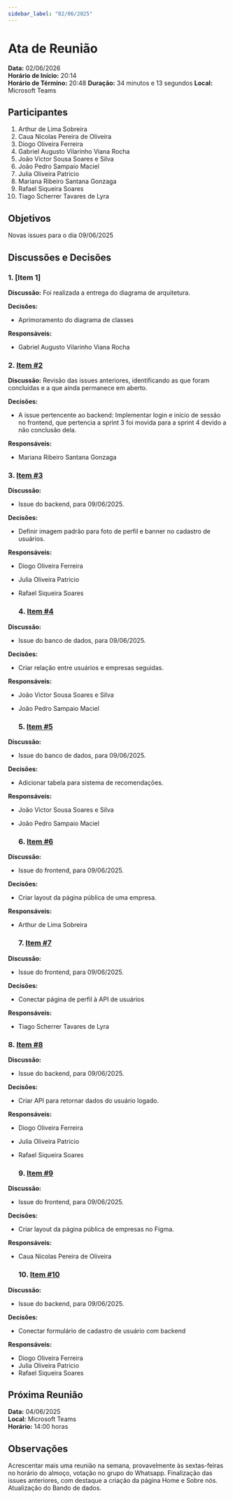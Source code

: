 ```yaml
---
sidebar_label: "02/06/2025"
---
```


# Ata de Reunião

**Data:** 02/06/2026  
**Horário de Início:** 20:14  
**Horário de Término:** 20:48
**Duração:** 34 minutos e 13 segundos
**Local:** Microsoft Teams  

## Participantes
1. Arthur de Lima Sobreira
2. Caua Nicolas Pereira de Oliveira
3. Diogo Oliveira Ferreira
4. Gabriel Augusto Vilarinho Viana Rocha
5. João Victor Sousa Soares e Silva
6. João Pedro Sampaio Maciel
7. Julia Oliveira Patricio
8. Mariana Ribeiro Santana Gonzaga
9. Rafael Siqueira Soares
10. Tiago Scherrer Tavares de Lyra

## Objetivos
 Novas issues para o dia 09/06/2025
 
## Discussões e Decisões

### 1. [Item 1]
**Discussão:**
Foi realizada a entrega do diagrama de arquitetura.

**Decisões:**
- Aprimoramento do diagrama de classes

**Responsáveis:**
- Gabriel Augusto Vilarinho Viana Rocha
  
### 2. [Item #2](https://github.com/FGA0138-MDS-Ajax/2025.1-Algiz/issues/2)
**Discussão:**
Revisão das issues anteriores, identificando as que foram concluídas e a que ainda permanece em aberto.

**Decisões:**
- A issue pertencente ao backend: Implementar login e início de sessão no frontend, que pertencia a sprint 3 foi movida para a sprint 4 devido a não conclusão dela.

**Responsáveis:**
- Mariana Ribeiro Santana Gonzaga

### 3. [Item #3](https://github.com/FGA0138-MDS-Ajax/2025.1-Algiz/issues/65)
**Discussão:**
- Issue do backend, para 09/06/2025.

**Decisões:**
- Definir imagem padrão para foto de perfil e banner no cadastro de usuários.
  
**Responsáveis:**
- Diogo Oliveira Ferreira
- Julia Oliveira Patricio
- Rafael Siqueira Soares

  ### 4. [Item #4](https://github.com/FGA0138-MDS-Ajax/2025.1-Algiz/issues/61)
**Discussão:**
- Issue do banco de dados, para 09/06/2025.

**Decisões:**
- Criar relação entre usuários e empresas seguidas.

**Responsáveis:**
- João Victor Sousa Soares e Silva
- João Pedro Sampaio Maciel

  
  ### 5. [Item #5](https://github.com/FGA0138-MDS-Ajax/2025.1-Algiz/issues/62)
**Discussão:**
- Issue do banco de dados, para 09/06/2025.

**Decisões:**
- Adicionar tabela para sistema de recomendações.
  
**Responsáveis:**
- João Victor Sousa Soares e Silva
- João Pedro Sampaio Maciel

  
  ### 6. [Item #6](https://github.com/FGA0138-MDS-Ajax/2025.1-Algiz/issues/60)
**Discussão:**
- Issue do frontend, para 09/06/2025.

**Decisões:**
- Criar layout da página pública de uma empresa.
  
**Responsáveis:**
-  Arthur de Lima Sobreira

    ### 7. [Item #7](https://github.com/FGA0138-MDS-Ajax/2025.1-Algiz/issues/59)
**Discussão:**
- Issue do frontend, para 09/06/2025.

**Decisões:**
- Conectar página de perfil à API de usuários
  
**Responsáveis:**
-  Tiago Scherrer Tavares de Lyra

  ### 8. [Item #8](https://github.com/FGA0138-MDS-Ajax/2025.1-Algiz/issues/56)
**Discussão:**
- Issue do backend, para 09/06/2025.

**Decisões:**
- Criar API para retornar dados do usuário logado.
  
**Responsáveis:**
- Diogo Oliveira Ferreira
- Julia Oliveira Patricio
- Rafael Siqueira Soares
  
   ### 9. [Item #9](https://github.com/FGA0138-MDS-Ajax/2025.1-Algiz/issues/40)
**Discussão:**
- Issue do frontend, para 09/06/2025.

**Decisões:**
- Criar layout da página pública de empresas no Figma.
  
**Responsáveis:**
- Caua Nicolas Pereira de Oliveira

  ### 10. [Item #10](https://github.com/FGA0138-MDS-Ajax/2025.1-Algiz/issues/5)
**Discussão:**
- Issue do backend, para 09/06/2025.

**Decisões:**
- Conectar formulário de cadastro de usuário com backend 
  
**Responsáveis:**
- Diogo Oliveira Ferreira
- Julia Oliveira Patricio
- Rafael Siqueira Soares


  
## Próxima Reunião
**Data:** 04/06/2025  
**Local:** Microsoft Teams  
**Horário:**  14:00 horas 

## Observações
Acrescentar mais uma reunião na semana, provavelmente às sextas-feiras no horário do almoço, votação no grupo do Whatsapp.
Finalização das issues anteriores, com destaque a criação da página Home e Sobre nós.
Atualização do Bando de dados.

